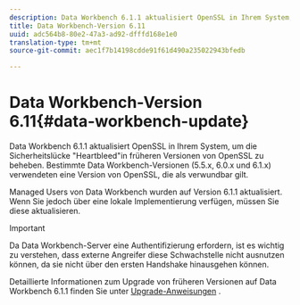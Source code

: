 ```yaml
---
description: Data Workbench 6.1.1 aktualisiert OpenSSL in Ihrem System, um die Sicherheitslücke "Heartbleed"in früheren Versionen von OpenSSL zu beheben. Bestimmte Data Workbench-Versionen (5.5.x, 6.0.x und 6.1.x) verwendeten eine Version von OpenSSL, die als verwundbar gilt.
title: Data Workbench-Version 6.11
uuid: adc564b8-80e2-47a3-ad92-dfffd168e1e0
translation-type: tm+mt
source-git-commit: aec1f7b14198cdde91f61d490a235022943bfedb

---
```



# Data Workbench-Version 6.11{#data-workbench-update}

Data Workbench 6.1.1 aktualisiert OpenSSL in Ihrem System, um die Sicherheitslücke &quot;Heartbleed&quot;in früheren Versionen von OpenSSL zu beheben. Bestimmte Data Workbench-Versionen (5.5.x, 6.0.x und 6.1.x) verwendeten eine Version von OpenSSL, die als verwundbar gilt.

Managed Users von Data Workbench wurden auf Version 6.1.1 aktualisiert. Wenn Sie jedoch über eine lokale Implementierung verfügen, müssen Sie diese aktualisieren.

>[!IMPORTANT]
>
>Da Data Workbench-Server eine Authentifizierung erfordern, ist es wichtig zu verstehen, dass externe Angreifer diese Schwachstelle nicht ausnutzen können, da sie nicht über den ersten Handshake hinausgehen können.

Detaillierte Informationen zum Upgrade von früheren Versionen auf Data Workbench 6.1.1 finden Sie unter [Upgrade-Anweisungen](../../home/c-inst-svr/c-upgrd-uninst-sftwr/c-upgrd-sftwr/c-6-0-to-6-1-upgrade/c-6-0-to-6-1-upgrade.md#concept-fe2c858705434896941a7885ff17bb9c) .
